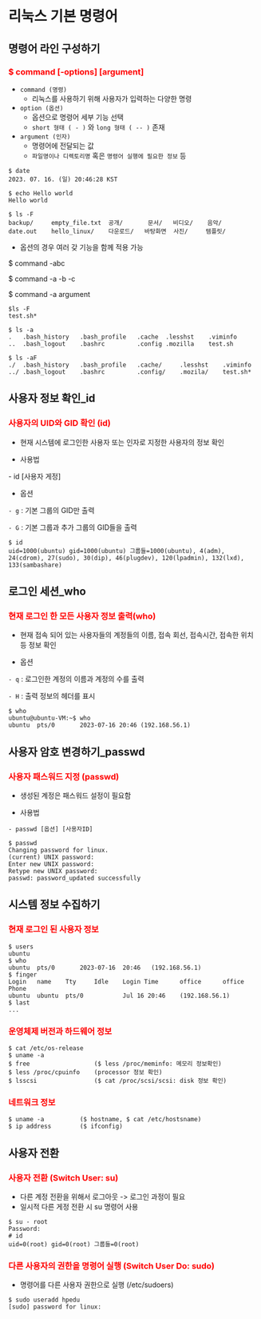 # 리눅스 기본 명령어

## 명령어 라인 구성하기

### <span style="color:red">$ command [-options] [argument]</span>

- `command (명령)`
  - 리눅스를 사용하기 위해 사용자가 입력하는 다양한 명령
- `option (옵션)`
  - 옵션으로 명령어 세부 기능 선택
  - `short 형태 ( - )` 와 `long 형태 ( -- )` 존재
- `argument (인자)`
  - 명령어에 전달되는 값
  - `파일명이나 디렉토리명` 혹은 `명령어 실행에 필요한 정보` 등

```Linux
$ date
2023. 07. 16. (일) 20:46:28 KST

$ echo Hello world
Hello world

$ ls -F
backup/		empty_file.txt	공개/		  문서/	비디오/	음악/
date.out	hello_linux/	다운로드/	바탕화면  사진/	  템플릿/
```

* 옵션의 경우 여러 갖 기능을 함께 적용 가능

$ command -abc

$ command -a -b -c

$ command -a argument

```Linux
$ls -F
test.sh*

$ ls -a
.	.bash_history	.bash_profile	.cache	.lesshst	.viminfo
..	.bash_logout	.bashrc			.config	.mozilla	test.sh

$ ls -aF
./	.bash_history	.bash_profile	.cache/		.lesshst	.viminfo
../	.bash_logout	.bashrc			.config/	.mozila/	test.sh*
```



## 사용자 정보 확인_id

### <span style="color:red">사용자의 UID와 GID 확인 (id)</span>

* 현재 시스템에 로그인한 사용자 또는 인자로 지정한 사용자의 정보 확인



* 사용법

\- id [사용자 게정]

* 옵션

`- g` : 기본 그룹의 GID만 출력

`- G` : 기본 그룹과 추가 그룹의 GID들을 출력

```Linux
$ id
uid=1000(ubuntu) gid=1000(ubuntu) 그룹들=1000(ubuntu), 4(adm), 24(cdrom), 27(sudo), 30(dip), 46(plugdev), 120(lpadmin), 132(lxd), 133(sambashare)
```



## 로그인 세션_who

### <span style="color:red">현재 로그인 한 모든 사용자 정보 출력(who)</span>

* 현재 접속 되어 있는 사용자들의 계정들의 이름, 접속 회선, 접속시간, 접속한 위치 등 정보 확인



* 옵션

`- q` : 로그인한 계정의 이름과 계정의 수를 출력

`- H` : 출력 정보의 헤더를 표시

```Linux
$ who
ubuntu@ubuntu-VM:~$ who
ubuntu	pts/0		2023-07-16 20:46 (192.168.56.1)
```



## 사용자 암호 변경하기_passwd

### <span style="color:red">사용자 패스워드 지정 (passwd)</span>

* 생성된 계정은 패스워드 설정이 필요함

* 사용법

`- passwd [옵션] [사용자ID]`

```Linux
$ passwd
Changing password for linux.
(current) UNIX password:
Enter new UNIX password:
Retype new UNIX password:
passwd: password_updated successfully
```



## 시스템 정보 수집하기

### <span style="color:red">현재 로그인 된 사용자 정보</span>

```Linux
$ users
ubuntu
$ who
ubuntu	pts/0		2023-07-16	20:46	(192.168.56.1)
$ finger
Login	name	Tty		Idle	Login Time		office		office 	Phone
ubuntu	ubuntu	pts/0			Jul 16 20:46 	(192.168.56.1)
$ last
...
```

### <span style="color:red">운영체제 버전과 하드웨어 정보</span>

```Linux
$ cat /etc/os-release
$ uname -a
$ free					($ less /proc/meminfo: 메모리 정보확인)
$ less /proc/cpuinfo	(processor 정보 확인)
$ lsscsi				($ cat /proc/scsi/scsi: disk 정보 확인)
```

### <span style="color:red">네트워크 정보</span>

```Linux
$ uname -a			($ hostname, $ cat /etc/hostsname)
$ ip address		($ ifconfig)
```



## 사용자 전환

### <span style="color:red">사용자 전환 (Switch User: su)</span>

* 다른 계정 전환을 위해서 로그아웃 -> 로그인 과정이 필요
* 일시적 다른 게정 전환 시 su 명령어 사용

``` Linux
$ su - root
Password:
# id
uid=0(root)	gid=0(root)	그룹들=0(root)
```

### <span style="color:red">다른 사용자의 권한을 명령어 실행 (Switch User Do: sudo)</span>

* 명령어를 다른 사용자 권한으로 실행 (/etc/sudoers)

```Linux
$ sudo useradd hpedu
[sudo] password for linux:
```


